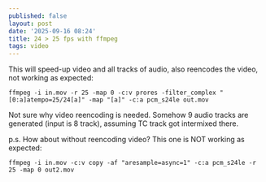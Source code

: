 ```yaml
---
published: false
layout: post
date: '2025-09-16 08:24'
title: 24 > 25 fps with ffmpeg
tags: video 
---
```

This will speed-up video and all tracks of audio, also reencodes the video, not working as expected:

    ffmpeg -i in.mov -r 25 -map 0 -c:v prores -filter_complex "[0:a]atempo=25/24[a]" -map "[a]" -c:a pcm_s24le out.mov

Not sure why video reencoding is needed. Somehow 9 audio tracks are generated (input is 8 track), assuming TC track got intermixed there.

p.s. How about without reencoding video? This one is NOT working as expected:

    ffmpeg -i in.mov -c:v copy -af "aresample=async=1" -c:a pcm_s24le -r 25 -map 0 out2.mov
